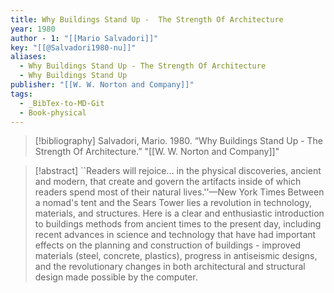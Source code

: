 ```yaml
---
title: Why Buildings Stand Up -  The Strength Of Architecture
year: 1980
author - 1: "[[Mario Salvadori]]"
key: "[[@Salvadori1980-nu]]"
aliases:
  - Why Buildings Stand Up - The Strength Of Architecture
  - Why Buildings Stand Up
publisher: "[[W. W. Norton and Company]]"
tags:
  - _BibTex-to-MD-Git
  - Book-physical
---
```


> [!bibliography]
> Salvadori, Mario. 1980. “Why Buildings Stand Up -  The Strength Of Architecture.” "[[W. W. Norton and Company]]"

> [!abstract]
> ``Readers will rejoice... in the physical discoveries, ancient and modern, that create and govern the artifacts inside of which readers spend most of their natural lives.''—New York Times Between a nomad's tent and the Sears Tower lies a revolution in technology, materials, and structures. Here is a clear and enthusiastic introduction to buildings methods from ancient times to the present day, including recent advances in science and technology that have had important effects on the planning and construction of buildings -  improved materials (steel, concrete, plastics), progress in antiseismic designs, and the revolutionary changes in both architectural and structural design made possible by the computer.